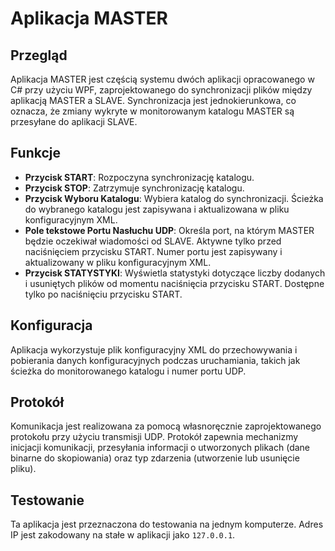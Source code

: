 # Aplikacja MASTER

## Przegląd

Aplikacja MASTER jest częścią systemu dwóch aplikacji opracowanego w C# przy użyciu WPF, zaprojektowanego do synchronizacji plików między aplikacją MASTER a SLAVE. Synchronizacja jest jednokierunkowa, co oznacza, że zmiany wykryte w monitorowanym katalogu MASTER są przesyłane do aplikacji SLAVE.

## Funkcje

- **Przycisk START**: Rozpoczyna synchronizację katalogu.
- **Przycisk STOP**: Zatrzymuje synchronizację katalogu.
- **Przycisk Wyboru Katalogu**: Wybiera katalog do synchronizacji. Ścieżka do wybranego katalogu jest zapisywana i aktualizowana w pliku konfiguracyjnym XML.
- **Pole tekstowe Portu Nasłuchu UDP**: Określa port, na którym MASTER będzie oczekiwał wiadomości od SLAVE. Aktywne tylko przed naciśnięciem przycisku START. Numer portu jest zapisywany i aktualizowany w pliku konfiguracyjnym XML.
- **Przycisk STATYSTYKI**: Wyświetla statystyki dotyczące liczby dodanych i usuniętych plików od momentu naciśnięcia przycisku START. Dostępne tylko po naciśnięciu przycisku START.

## Konfiguracja

Aplikacja wykorzystuje plik konfiguracyjny XML do przechowywania i pobierania danych konfiguracyjnych podczas uruchamiania, takich jak ścieżka do monitorowanego katalogu i numer portu UDP.

## Protokół

Komunikacja jest realizowana za pomocą własnoręcznie zaprojektowanego protokołu przy użyciu transmisji UDP. Protokół zapewnia mechanizmy inicjacji komunikacji, przesyłania informacji o utworzonych plikach (dane binarne do skopiowania) oraz typ zdarzenia (utworzenie lub usunięcie pliku).

## Testowanie

Ta aplikacja jest przeznaczona do testowania na jednym komputerze. Adres IP jest zakodowany na stałe w aplikacji jako `127.0.0.1`.

